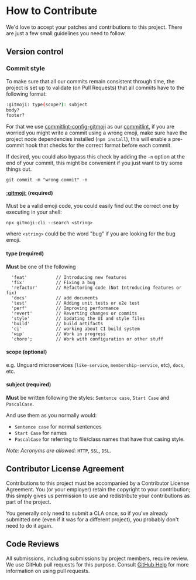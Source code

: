 # How to Contribute

We'd love to accept your patches and contributions to this project. There are
just a few small guidelines you need to follow.

## Version control
### Commit style
To make sure that all our commits remain consistent through time, the project is set up to validate (on Pull Requests)
that all commits have to the following format:

```bash
:gitmoji: type(scope?): subject
body?
footer?
```

For that we use [commitlint-config-gitmoji](https://www.npmjs.com/package/commitlint-config-gitmoji)
as our [commitlint](https://www.npmjs.com/package/commitlint), if you are worried you might write a commit
using a wrong emoji, make sure have the project node dependencies installed (`npm install`), this will enable
a pre-commit hook that checks for the correct format before each commit.

If desired, you could also bypass this check by adding the `-n` option at the end of your commit,
this might be convenient if you just want to try some things out.

```shell
git commit -m "wrong commit" -n
```

#### [:gitmoji:](https://gitmoji.dev/) (required)
Must be a valid emoji code, you could easily find out the correct one by executing
in your shell:

```shell
npx gitmoji-cli --search <string>
```

where `<string>` could be the word "bug" if you are looking for the bug emoji.

#### type (required)
**Must** be one of the following

```text
  'feat'           // Introducing new features
  'fix'            // Fixing a bug
  'refactor'       // Refactoring code (Not Introducing features or fix)
  'docs'           // add documents
  'test'           // Adding unit tests or e2e test
  'perf'           // Improving performance
  'revert'         // Reverting changes or commits
  'style'          // Updating the UI and style files
  'build'          // build artifacts
  'ci'             // working about CI build system
  'wip'            // Work in progress
  'chore';         // Work with configuration or other stuff
```

#### scope (optional)
e.g. Unguard microservices (`like-service`, `membership-service`, etc), `docs`, etc.

#### subject (required)
**Must** be written following the styles: `Sentence case`, `Start Case` and `PascalCase`.

And use them as you normally would:
* `Sentence case` for normal sentences
* `Start Case` for names
* `PascalCase` for referring to file/class names that have that casing style.

*Note: Acronyms are allowed:* `HTTP`, `SSL`, `DSL`.

## Contributor License Agreement

Contributions to this project must be accompanied by a Contributor License
Agreement. You (or your employer) retain the copyright to your contribution;
this simply gives us permission to use and redistribute your contributions as
part of the project.

You generally only need to submit a CLA once, so if you've already submitted one
(even if it was for a different project), you probably don't need to do it
again.

## Code Reviews

All submissions, including submissions by project members, require review. We
use GitHub pull requests for this purpose. Consult
[GitHub Help](https://help.github.com/articles/about-pull-requests/) for more
information on using pull requests.
